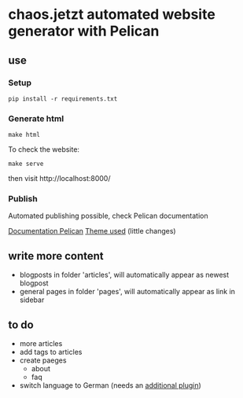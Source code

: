 # chaos.jetzt automated website generator with Pelican
## use
### Setup
```
pip install -r requirements.txt
```

### Generate html
```
make html
```

To check the website:
```
make serve
```
then visit http://localhost:8000/

### Publish

Automated publishing possible, check Pelican documentation


[Documentation Pelican](https://docs.getpelican.com/en/stable/index.html)
[Theme used](https://github.com/alexandrevicenzi/Flex) (little changes)


## write more content

- blogposts in folder 'articles', will automatically appear as newest blogpost
- general pages in folder 'pages', will automatically appear as link in sidebar

## to do
- more articles
- add tags to articles
- create paeges
  - about
  - faq
- switch language to German (needs an [additional plugin](https://github.com/getpelican/pelican-plugins/))
